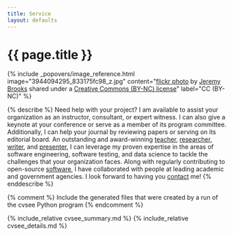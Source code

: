 ```yaml
---
title: Service
layout: defaults
---
```


# {{ page.title }}

<!-- Include header image -->
{% include _popovers/image_reference.html image="3944094295_833175fc98_z.jpg" content="<a title='Forward, Deck 6' href='https://flickr.com/photos/jeremybrooks/3944094295'>flickr photo</a> by <a href='https://flickr.com/people/jeremybrooks'>Jeremy Brooks</a> shared under a <a href='https://creativecommons.org/licenses/by-nc/2.0/'>Creative Commons (BY-NC) license</a>" label="CC (BY-NC)" %}

{% describe %}
Need help with your project? I am available to assist your organization as an
instructor, consultant, or expert witness. I can also give a keynote at your
conference or serve as a member of its program committee. Additionally, I can
help your journal by reviewing papers or serving on its editorial board. An
outstanding and award-winning [teacher]({{site.baseurl}}teaching/),
[researcher]({{site.baseurl}}research/),
[writer]({{site.baseurl}}research/papers/), and
[presenter]({{site.baseurl}}research/presentations), I can leverage my proven
expertise in the areas of software engineering, software testing, and data
science to tackle the challenges that your organization faces. Along with
regularly contributing to open-source [software]({{site.baseurl}}software/), I
have collaborated with people at leading academic and government agencies. I
look forward to having you [contact]({{site.baseurl}}contact/) me!
{% enddescribe %}

{% comment %} Include the generated files that were created by a run of the
cvsee Python program {% endcomment %}

{% include_relative cvsee_summary.md %}
{% include_relative cvsee_details.md %}
